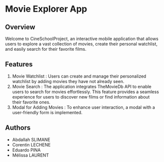 # Movie Explorer App
## Overview

Welcome to CineSchoolProject, an interactive mobile application that allows users to explore a vast collection of movies, create their personal watchlist, and easily search for their favorite films.
## Features
1. Movie Watchlist :
Users can create and manage their personalized watchlist by adding movies they have not already seen.
2. Movie Search :
The application integrates TheMovieDb API to enable users to search for movies effortlessly. This feature provides a seamless experience for users to discover new films or find information about their favorite ones.
3. Modal for Adding Movies :
To enhance user interaction, a modal with a user-friendly form is implemented. 
## Authors

- Abdallah SLIMANE
- Corentin LECHENE
- Eduardo PINA
- Mélissa LAURENT
